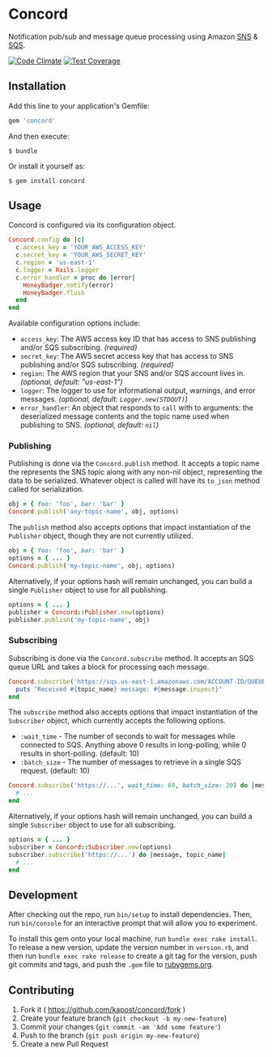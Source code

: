 # Concord

Notification pub/sub and message queue processing using Amazon
[SNS](http://aws.amazon.com/sns/) & [SQS](http://aws.amazon.com/sqs/).

[![Code Climate](https://codeclimate.com/repos/55720235e30ba0148f003033/badges/697cd6b997cc25e808f3/gpa.svg)](https://codeclimate.com/repos/55720235e30ba0148f003033/feed)
[![Test Coverage](https://codeclimate.com/repos/55720235e30ba0148f003033/badges/697cd6b997cc25e808f3/coverage.svg)](https://codeclimate.com/repos/55720235e30ba0148f003033/coverage)

## Installation

Add this line to your application's Gemfile:

```ruby
gem 'concord'
```

And then execute:

    $ bundle

Or install it yourself as:

    $ gem install concord

## Usage

Concord is configured via its configuration object.

```ruby
Concord.config do |c|
  c.access_key = 'YOUR_AWS_ACCESS_KEY'
  c.secret_key = 'YOUR_AWS_SECRET_KEY'
  c.region = 'us-east-1'
  c.logger = Rails.logger
  c.error_handler = proc do |error|
    HoneyBadger.notify(error)
    HoneyBadger.flush
  end
end
```

Available configuration options include:

* `access_key`: The AWS access key ID that has access to SNS publishing and/or
  SQS subscribing.  *(required)*
* `secret_key`: The AWS secret access key that has access to SNS publishing
  and/or SQS subscribing.  *(required)*
* `region`: The AWS region that your SNS and/or SQS account lives in.
  *(optional, default: "us-east-1")*
* `logger`: The logger to use for informational output, warnings, and error
  messages.  *(optional, default: `Logger.new(STDOUT)`)*
* `error_handler`: An object that responds to `call` with to arguments: the
  deserialized message contents and the topic name used when publishing to SNS.
  *(optional, default: `nil`)*

### Publishing

Publishing is done via the `Concord.publish` method.  It accepts a topic name
the represents the SNS topic along with any non-nil object, representing the data
to be serialized.  Whatever object is called will have its `to_json` method
called for serialization.

```ruby
obj = { foo: 'foo', bar: 'bar' }
Concord.publish('any-topic-name', obj, options)
```

The `publish` method also accepts options that impact instantiation of the
`Publisher` object, though they are not currently utilized.

```ruby
obj = { foo: 'foo', bar: 'bar' }
options = { ... }
Concord.publish('my-topic-name', obj, options)
```

Alternatively, if your options hash will remain unchanged, you can build a single
`Publisher` object to use for all publishing.

```ruby
options = { ... }
publisher = Concord::Publisher.new(options)
publisher.publish('my-topic-name', obj)
```

### Subscribing

Subscribing is done via the `Concord.subscribe` method.  It accepts an SQS queue
URL and takes a block for processing each message.

```ruby
Concord.subscribe('https://sqs.us-east-1.amazonaws.com/ACCOUNT-ID/QUEUE-NAME') do |message, topic_name|
  puts "Received #{topic_name} message: #{message.inspect}"
end
```

The `subscribe` method also accepts options that impact instantiation of the
`Subscriber` object, which currently accepts the following options.

* `:wait_time` - The number of seconds to wait for messages while connected to
  SQS.  Anything above 0 results in long-polling, while 0 results in
  short-polling.  (default: 10)
* `:batch_size` - The number of messages to retrieve in a single SQS request.
  (default: 10)

```ruby
Concord.subscribe('https://...', wait_time: 60, batch_size: 20) do |message, topic_name|
  # ...
end
```

Alternatively, if your options hash will remain unchanged, you can build a single
`Subscriber` object to use for all subscribing.

```ruby
options = { ... }
subscriber = Concord::Subscriber.new(options)
subscriber.subscribe('https://...') do |message, topic_name|
  # ...
end
```

## Development

After checking out the repo, run `bin/setup` to install dependencies. Then, run
`bin/console` for an interactive prompt that will allow you to experiment.

To install this gem onto your local machine, run `bundle exec rake install`. To
release a new version, update the version number in `version.rb`, and then run
`bundle exec rake release` to create a git tag for the version, push git commits
and tags, and push the `.gem` file to [rubygems.org](https://rubygems.org).

## Contributing

1. Fork it ( https://github.com/kapost/concord/fork )
2. Create your feature branch (`git checkout -b my-new-feature`)
3. Commit your changes (`git commit -am 'Add some feature'`)
4. Push to the branch (`git push origin my-new-feature`)
5. Create a new Pull Request
